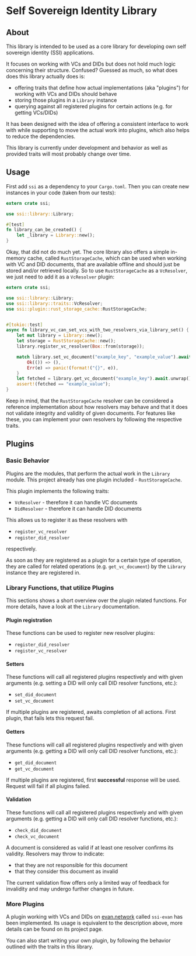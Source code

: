 # Self Sovereign Identity Library

## About

This library is intended to be used as a core library for developing own self sovereign identity (SSI) applications.

It focuses on working with VCs and DIDs but does not hold much logic concerning their structure. Confused? Guessed as much, so what does does this library actually does is:

- offering traits that define how actual implementations (aka "plugins") for working with VCs and DIDs should behave
- storing those plugins in a `Library` instance
- querying against all registered plugins for certain actions (e.g. for getting VCs/DIDs)

It has been designed with the idea of offering a consistent interface to work with while supporting to move the actual work into plugins, which also helps to reduce the dependencies.

This library is currently under development and behavior as well as provided traits will most probably change over time.

## Usage

First add `ssi` as a dependency to your `Cargo.toml`. Then you can create new instances in your code (taken from our tests):

```rust
extern crate ssi;

use ssi::library::Library;

#[test]
fn library_can_be_created() {
    let _library = Library::new();
}
```

Okay, that did not do much yet. The core library also offers a simple in-memory cache, called `RustStorageCache`, which can be used when working with VC and DID documents, that are available offline and should just be stored and/or retrieved locally. So to use `RustStorageCache` as a `VcResolver`, we just need to add it as a `VcResolver` plugin:

```rust
extern crate ssi;

use ssi::library::Library;
use ssi::library::traits::VcResolver;
use ssi::plugin::rust_storage_cache::RustStorageCache;


#[tokio::test]
async fn library_vc_can_set_vcs_with_two_resolvers_via_library_set() {
    let mut library = Library::new();
    let storage = RustStorageCache::new();
    library.register_vc_resolver(Box::from(storage));

    match library.set_vc_document("example_key", "example_value").await {
        Ok(()) => (),
        Err(e) => panic!(format!("{}", e)),
    }
    let fetched = library.get_vc_document("example_key").await.unwrap();
    assert!(fetched == "example_value");
}
```

Keep in mind, that the `RustStorageCache` resolver can be considered a reference implementation about how resolvers may behave and that it does not validate integrity and validity of given documents. For features like these, you can implement your own resolvers by following the respective traits.

## Plugins

### Basic Behavior

Plugins are the modules, that perform the actual work in the `Library` module. This project already has one plugin included - `RustStorageCache`.

This plugin implements the following traits:

- `VcResolver` - therefore it can handle VC documents
- `DidResolver` - therefore it can handle DID documents

This allows us to register it as these resolvers with

- `register_vc_resolver`
- `register_did_resolver`

respectively.

As soon as they are registered as a plugin for a certain type of operation, they are called for related operations (e.g. `get_vc_document`) by the `Library` instance they are registered in.

### Library Functions, that utilize Plugins

This sections shows a short overview over the plugin related functions. For more details, have a look at the `Library` documentation.

#### Plugin registration

These functions can be used to register new resolver plugins:

- `register_did_resolver`
- `register_vc_resolver`

#### Setters

These functions will call all registered plugins respectively and with given arguments (e.g. setting a DID will only call DID resolver functions, etc.):

- `set_did_document`
- `set_vc_document`

If multiple plugins are registered, awaits completion of all actions. First plugin, that fails lets this request fail.

#### Getters

These functions will call all registered plugins respectively and with given arguments (e.g. getting a DID will only call DID resolver functions, etc.):

- `get_did_document`
- `get_vc_document`

If multiple plugins are registered, first **successful** response will be used. Request will fail if all plugins failed.

#### Validation

These functions will call all registered plugins respectively and with given arguments (e.g. getting a DID will only call DID resolver functions, etc.):

- `check_did_document`
- `check_vc_document`

A document is considered as valid if at least one resolver confirms its validity. Resolvers may throw to indicate:

- that they are not responsible for this document
- that they consider this document as invalid

The current validation flow offers only a limited way of feedback for invalidity and may undergo further changes in future.

### More Plugins

A plugin working with VCs and DIDs on [evan.network](https://evan.network/) called `ssi-evan` has been implemented. Its usage is equivalent to the description above, more details can be found on its project page.

You can also start writing your own plugin, by following the behavior outlined with the traits in this library.
